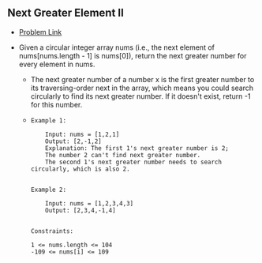 ## Next Greater Element II

* [Problem Link](https://leetcode.com/problems/next-greater-element-ii/description/)

* Given a circular integer array nums (i.e., the next element of nums[nums.length - 1] is nums[0]), return the next greater number for every element in nums.
    - The next greater number of a number x is the first greater number to its traversing-order next in the array, which means you could search circularly to find its next greater number. If it doesn't exist, return -1 for this number.

        
    -   ```
        Example 1:

            Input: nums = [1,2,1]
            Output: [2,-1,2]
            Explanation: The first 1's next greater number is 2; 
            The number 2 can't find next greater number. 
            The second 1's next greater number needs to search circularly, which is also 2.
        
        
        Example 2:
                    
            Input: nums = [1,2,3,4,3]
            Output: [2,3,4,-1,4]
            

        Constraints:

        1 <= nums.length <= 104
        -109 <= nums[i] <= 109

        ```
